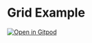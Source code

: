 # Grid Example

[![Open in Gitpod](https://gitpod.io/button/open-in-gitpod.svg)](https://gitpod.io/#https://github.com/ryanhatfield/grid-example)

